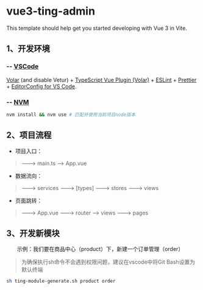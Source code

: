 # vue3-ting-admin

This template should help get you started developing with Vue 3 in Vite.

## 1、开发环境

### -- [VSCode](https://code.visualstudio.com/)

[Volar](https://marketplace.visualstudio.com/items?itemName=Vue.volar) (and disable Vetur) + [TypeScript Vue Plugin (Volar)](https://marketplace.visualstudio.com/items?itemName=Vue.vscode-typescript-vue-plugin) + [ESLint](https://marketplace.visualstudio.com/items?itemName=dbaeumer.vscode-eslint) + [Prettier](https://marketplace.visualstudio.com/items?itemName=esbenp.prettier-vsco) + [EditorConfig for VS Code](https://marketplace.visualstudio.com/items?itemName=EditorConfig.EditorConfig).

### -- [NVM](https://github.com/nvm-sh/nvm)

```sh
nvm install && nvm use # 匹配并使用当前项目node版本
```

## 2、项目流程

- 项目入口：

> ---> main.ts --> App.vue

- 数据流向：

> ---> services ---> [types] ---> stores ---> views

- 页面跳转：

> ---> App.vue ---> router --> views ---> pages

## 3、开发新模块

&emsp;&emsp;示例：我们要在商品中心（product）下，新建一个订单管理（order）

> 为确保执行sh命令不会遇到权限问题，建议在vscode中将Git Bash设置为默认终端

```sh
sh ting-module-generate.sh product order
```
